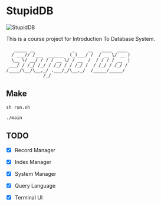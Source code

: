 # StupidDB



![StupidDB](https://socialify.git.ci/Suffoquer-fang/StupidDB/image?description=1&descriptionEditable=A%20Super%20Stupid%20Database%20Based%20On%20C%2B%2B&font=Raleway&language=1&owner=1&pattern=Plus&stargazers=1&theme=Light)

This is a course project for Introduction To Database System.


```
   _____ __              _     __   ____  ____ 
  / ___// /___  ______  (_)___/ /  / __ \/ __ )
  \__ \/ __/ / / / __ \/ / __  /  / / / / __  |
 ___/ / /_/ /_/ / /_/ / / /_/ /  / /_/ / /_/ / 
/____/\__/\__,_/ .___/_/\__,_/  /_____/_____/  
              /_/                              

```
## Make

```shell
sh run.sh

./main
```



## TODO

- [x] Record Manager
- [x] Index Manager
- [x] System Manager
- [x] Query Language
- [x] Terminal UI

